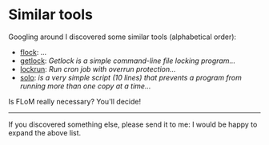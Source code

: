 Similar tools
===

Googling around I discovered some similar tools (alphabetical order):

* [flock](https://www.kernel.org/pub/software/utils/script/flock/): *...*
* [getlock](https://sites.google.com/site/columscode/home/getlock): *Getlock is a simple command-line file locking program...*
* [lockrun](http://www.unixwiz.net/tools/lockrun.html): *Run cron job with overrun protection...*
* [solo](http://timkay.com/solo/): *is a very simple script (10 lines) that prevents a program from running more than one copy at a time...*

Is FLoM really necessary? You'll decide!

- - -

If you discovered something else, please send it to me: I would be happy to expand the above list.
